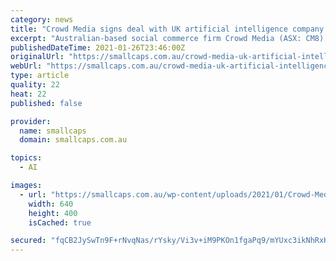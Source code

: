 ```yaml
---
category: news
title: "Crowd Media signs deal with UK artificial intelligence company to advance ‘talking heads’ technology"
excerpt: "Australian-based social commerce firm Crowd Media (ASX: CM8) has signed a strategic agreement with British artificial intelligence company Aflorithmic Labs Ltd to facilitate Crowd’s much anticipated move into the conversational commerce space."
publishedDateTime: 2021-01-26T23:46:00Z
originalUrl: "https://smallcaps.com.au/crowd-media-uk-artificial-intelligence-company-talking-heads-technology/"
webUrl: "https://smallcaps.com.au/crowd-media-uk-artificial-intelligence-company-talking-heads-technology/"
type: article
quality: 22
heat: 22
published: false

provider:
  name: smallcaps
  domain: smallcaps.com.au

topics:
  - AI

images:
  - url: "https://smallcaps.com.au/wp-content/uploads/2021/01/Crowd-Media-ASX-CM8-Aflorithmic-Labs-UK-artificial-intelligence-talking-heads-AI-voice-audio.jpg"
    width: 640
    height: 400
    isCached: true

secured: "fqCB2JySwTn9F+rNvqNas/rYsky/Vi3v+iM9PKOn1fgaPq9/mYUxc3ikNhRxKitKKX8zXp1oQokIrMdM4j70OiFp0giaGMFWXMyTl0sx6lmhOHupNV0x4P0JfjUo1BAtd9ou/bGMFXb20Axe8TNrRZoZIrXVyG3LpKrM6qBwwER2hlbYbWZhJlSpWXEWoVR0TZRp8C1sanjhWCG3LapqWdgzbXa2Kz1TSImRFImd2saw7W+YfOF/scliPVF69oK5JFKBhGIdJXMcXAmxtv4WVSg5s02MI6kipJvX3w+iv2DZxZGp9gHoZBJJKLqSeHxOuFPW/6Pd0sASRVk/7R9jN8SEIWSfHjSAnF4Gp65bTl8=;EZyfKDDdMyWuAs2x3icrxw=="
---
```


